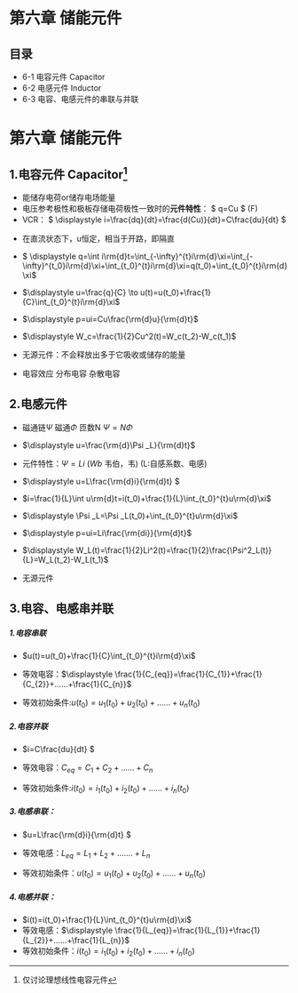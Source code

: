 # 第六章 储能元件

## 目录

- 6-1 电容元件 Capacitor
- 6-2 电感元件 Inductor
- 6-3 电容、电感元件的串联与并联

# 第六章  储能元件

## 1.电容元件 Capacitor[^1]

- 能储存电荷or储存电场能量
- 电压参考极性和极板存储电荷极性一致时的**元件特性**： $ q=Cu $  (F)
- VCR： $ \displaystyle i=\frac{dq}{dt}=\frac{d(Cu)}{dt}=C\frac{du}{dt} $



* 在直流状态下，u恒定，相当于开路，即隔直
* $ \displaystyle q=\int i\rm{d}t=\int_{-\infty}^{t}i\rm{d}\xi=\int_{-\infty}^{t_0}i\rm{d}\xi+\int_{t_0}^{t}i\rm{d}\xi=q(t_0)+\int_{t_0}^{t}i\rm{d}\xi$

* $\displaystyle u=\frac{q}{C} \to u(t)=u(t_0)+\frac{1}{C}\int_{t_0}^{t}i\rm{d}\xi$

* $\displaystyle p=ui=Cu\frac{\rm{d}u}{\rm{d}t}$

* $\displaystyle W_c=\frac{1}{2}Cu^2(t)=W_c(t_2)-W_c(t_1)$

* 无源元件：不会释放出多于它吸收或储存的能量
* 电容效应     分布电容     杂散电容

## 2.电感元件

* 磁通链$\Psi$  磁通$\Phi$  匝数N          $\Psi =N\Phi$

* $\displaystyle u=\frac{\rm{d}\Psi _L}{\rm{d}t}$
* 元件特性：$\displaystyle \Psi =Li$     ($Wb$  韦伯，韦)     (L:自感系数、电感)
* $\displaystyle u=L\frac{\rm{d}i}{\rm{d}t}   $
* $i=\frac{1}{L}\int u\rm{d}t=i(t_0)+\frac{1}{L}\int_{t_0}^{t}u\rm{d}\xi$

* $\displaystyle \Psi _L=\Psi _L(t_0)+\int_{t_0}^{t}u\rm{d}\xi$

* $\displaystyle p=ui=Li\frac{\rm{di}}{\rm{d}t}$
* $\displaystyle W_L(t)=\frac{1}{2}Li^2(t)=\frac{1}{2}\frac{\Psi^2_L(t)}{L}=W_L(t_2)-W_L(t_1)$

* 无源元件

## 3.电容、电感串并联

##### 1.电容串联

* $u(t)=u(t_0)+\frac{1}{C}\int_{t_0}^{t}i\rm{d}\xi$

* 等效电容：$\displaystyle \frac{1}{C_{eq}}=\frac{1}{C_{1}}+\frac{1}{C_{2}}+......+\frac{1}{C_{n}}$

* 等效初始条件:$u(t_0)=u_1(t_0) +u_2(t_0)+......+u_n(t_0)$

##### 2.电容并联

* $i=C\frac{du}{dt} $

* 等效电容：$C_{eq}=C_{1}+C_{2}+......+C_{n}$

* 等效初始条件:$i(t_0)=i_1(t_0) +i_2(t_0)+......+i_n(t_0)$

##### 3.电感串联：

* $u=L\frac{\rm{d}i}{\rm{d}t}   $

* 等效电感：$\displaystyle L_{eq}=L_{1}+L_{2}+.......+L_{n}$

* 等效初始条件：$u(t_0)=u_1(t_0) +u_2(t_0)+......+u_n(t_0)$

##### 4.电感并联：

* $i(t)=i(t_0)+\frac{1}{L}\int_{t_0}^{t}u\rm{d}\xi$
* 等效电感：$\displaystyle \frac{1}{L_{eq}}=\frac{1}{L_{1}}+\frac{1}{L_{2}}+......+\frac{1}{L_{n}}$
* 等效初始条件：$i(t_0)=i_1(t_0) +i_2(t_0)+......+i_n(t_0)$




[^1]: 仅讨论理想线性电容元件
